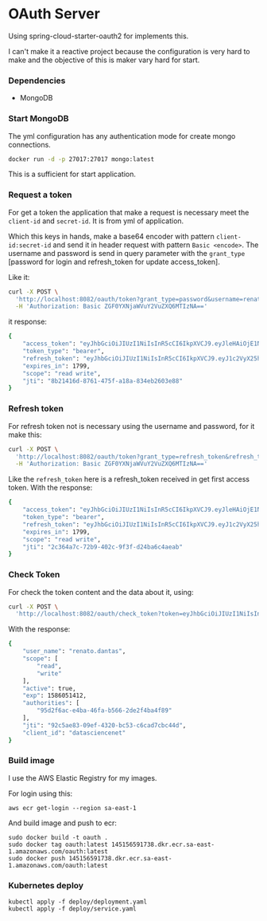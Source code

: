 # OAuth Server
Using spring-cloud-starter-oauth2 for implements this.

I can't make it a reactive project because the configuration is very hard to make and the objective of this is maker vary hard for start.

### Dependencies
- MongoDB

### Start MongoDB
The yml configuration has any authentication mode for create mongo connections.
```bash
docker run -d -p 27017:27017 mongo:latest
```
This is a sufficient for start application.

### Request a token
For get a token the application that make a request is necessary meet the `client-id` and `secret-id`. It is from yml of application.

Which this keys in hands, make a base64 encoder with pattern `client-id:secret-id` and send it in header request with pattern `Basic <encode>`.
The username and password is send in query parameter with the `grant_type` [password for login and refresh_token for update access_token].

Like it:
```bash
curl -X POST \
  'http://localhost:8082/oauth/token?grant_type=password&username=renato.dantas&password=1234' \
  -H 'Authorization: Basic ZGF0YXNjaWVuY2VuZXQ6MTIzNA=='
``` 
it response:
```bash
{
    "access_token": "eyJhbGciOiJIUzI1NiIsInR5cCI6IkpXVCJ9.eyJleHAiOjE1NjY5NTE5NTUsInVzZXJfbmFtZSI6InJlbmF0by5kYW50YXMiLCJhdXRob3JpdGllcyI6WyJkZjZmMmQxZC01NDc3LTQzNWItYjA0Ni0xMTgxOTg3NzA2Y2EiXSwianRpIjoiOGIyMTQxNmQtODc2MS00NzVmLWExOGEtODM0ZWIyNjAzZTg4IiwiY2xpZW50X2lkIjoiZGF0YXNjaWVuY2VuZXQiLCJzY29wZSI6WyJyZWFkIiwid3JpdGUiXX0.qwmKfvALbsofx5n2vhsiVHL24EEXSP3v2hdpoXpi7Mk",
    "token_type": "bearer",
    "refresh_token": "eyJhbGciOiJIUzI1NiIsInR5cCI6IkpXVCJ9.eyJ1c2VyX25hbWUiOiJyZW5hdG8uZGFudGFzIiwic2NvcGUiOlsicmVhZCIsIndyaXRlIl0sImF0aSI6IjhiMjE0MTZkLTg3NjEtNDc1Zi1hMThhLTgzNGViMjYwM2U4OCIsImV4cCI6MTU2OTU0MjE1NSwiYXV0aG9yaXRpZXMiOlsiZGY2ZjJkMWQtNTQ3Ny00MzViLWIwNDYtMTE4MTk4NzcwNmNhIl0sImp0aSI6ImM4ZDg3ZGRmLTY3MDQtNDdmMi04YWEzLTk4NGI2ZTBlYmM4YSIsImNsaWVudF9pZCI6ImRhdGFzY2llbmNlbmV0In0.XdsUKbBaWANc5FqvtfOQvvYjeKKSMuRGbkr1HX7bpfU",
    "expires_in": 1799,
    "scope": "read write",
    "jti": "8b21416d-8761-475f-a18a-834eb2603e88"
}
```

### Refresh token
For refresh token not is necessary using the username and password, for it make this:
```bash
curl -X POST \
  'http://localhost:8082/oauth/token?grant_type=refresh_token&refresh_token=eyJhbGciOiJIUzI1NiIsInR5cCI6IkpXVCJ9.eyJ1c2VyX25hbWUiOiJyZW5hdG8uZGFudGFzIiwic2NvcGUiOlsicmVhZCIsIndyaXRlIl0sImF0aSI6IjRkMDM5ZGQzLTExNTAtNGNiMi1hZDE1LWUyMDVlN2U1OTk4MiIsImV4cCI6MTU2OTU0MjA5NiwiYXV0aG9yaXRpZXMiOlsiZGY2ZjJkMWQtNTQ3Ny00MzViLWIwNDYtMTE4MTk4NzcwNmNhIl0sImp0aSI6IjUyZmVkNDgyLTc5MmItNGNlNS1iMmU1LWNlYzQxM2RkZjgyMSIsImNsaWVudF9pZCI6ImRhdGFzY2llbmNlbmV0In0.R-jksrqNXwjcKo_CmrB6YFU47_Q2W4lj4vxsnNz58jc' \
  -H 'Authorization: Basic ZGF0YXNjaWVuY2VuZXQ6MTIzNA=='
``` 
Like the `refresh_token` here is a refresh_token received in get first access token.
With the response:
```bash
{
    "access_token": "eyJhbGciOiJIUzI1NiIsInR5cCI6IkpXVCJ9.eyJleHAiOjE1NjY5NTE5ODQsInVzZXJfbmFtZSI6InJlbmF0by5kYW50YXMiLCJhdXRob3JpdGllcyI6WyJkZjZmMmQxZC01NDc3LTQzNWItYjA0Ni0xMTgxOTg3NzA2Y2EiXSwianRpIjoiMmMzNjRhN2MtNzJiOS00MDJjLTlmM2YtZDI0YmE2YzRhZWFiIiwiY2xpZW50X2lkIjoiZGF0YXNjaWVuY2VuZXQiLCJzY29wZSI6WyJyZWFkIiwid3JpdGUiXX0.MNDeNDGlIKNNLbvWFVTiRlfT8Qpn-hyK96Z4TP__7Oo",
    "token_type": "bearer",
    "refresh_token": "eyJhbGciOiJIUzI1NiIsInR5cCI6IkpXVCJ9.eyJ1c2VyX25hbWUiOiJyZW5hdG8uZGFudGFzIiwic2NvcGUiOlsicmVhZCIsIndyaXRlIl0sImF0aSI6IjJjMzY0YTdjLTcyYjktNDAyYy05ZjNmLWQyNGJhNmM0YWVhYiIsImV4cCI6MTU2OTU0MjA5NiwiYXV0aG9yaXRpZXMiOlsiZGY2ZjJkMWQtNTQ3Ny00MzViLWIwNDYtMTE4MTk4NzcwNmNhIl0sImp0aSI6IjUyZmVkNDgyLTc5MmItNGNlNS1iMmU1LWNlYzQxM2RkZjgyMSIsImNsaWVudF9pZCI6ImRhdGFzY2llbmNlbmV0In0.06JZ8Gc5_mzIZJVIqb19dHTHMvo4NJiPLiKXWGL6a0w",
    "expires_in": 1799,
    "scope": "read write",
    "jti": "2c364a7c-72b9-402c-9f3f-d24ba6c4aeab"
}
```

### Check Token
For check the token content and the data about it, using:
```bash
curl -X POST \
  'http://localhost:8082/oauth/check_token?token=eyJhbGciOiJIUzI1NiIsInR5cCI6IkpXVCJ9.eyJleHAiOjE1ODYwNTE0MTIsInVzZXJfbmFtZSI6InJlbmF0by5kYW50YXMiLCJhdXRob3JpdGllcyI6WyI5NWQyZjZhYy1lNGJhLTQ2ZmEtYjU2Ni0yZGUyZjRiYTRmODkiXSwianRpIjoiOTJjNWFlODMtMDllZi00MzIwLWJjNTMtYzZjYWQ3Y2JjNDRkIiwiY2xpZW50X2lkIjoiZGF0YXNjaWVuY2VuZXQiLCJzY29wZSI6WyJyZWFkIiwid3JpdGUiXX0.DZpMT-UsQSsc1xZOUAVYAdKSiy60C1Ckf6G8FgyHD3w'
```  
With the response:
```bash
{
    "user_name": "renato.dantas",
    "scope": [
        "read",
        "write"
    ],
    "active": true,
    "exp": 1586051412,
    "authorities": [
        "95d2f6ac-e4ba-46fa-b566-2de2f4ba4f89"
    ],
    "jti": "92c5ae83-09ef-4320-bc53-c6cad7cbc44d",
    "client_id": "datasciencenet"
}
```

### Build image
I use the AWS Elastic Registry for my images.

For login using this:
```shell script
aws ecr get-login --region sa-east-1
```

And build image and push to ecr:
```shell script
sudo docker build -t oauth .
sudo docker tag oauth:latest 145156591738.dkr.ecr.sa-east-1.amazonaws.com/oauth:latest
sudo docker push 145156591738.dkr.ecr.sa-east-1.amazonaws.com/oauth:latest
```

### Kubernetes deploy
```shell script
kubectl apply -f deploy/deployment.yaml
kubectl apply -f deploy/service.yaml
```